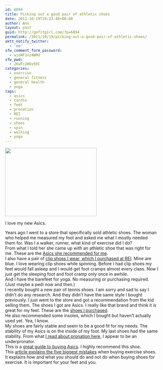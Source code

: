 ```yaml
---
id: 6894
title: Picking out a good pair of athletic shoes
date: 2011-10-19T19:23:48+00:00
author: Ann
layout: post
guid: http://gofitgirl.com/?p=6894
permalink: /2011/10/19/picking-out-a-good-pair-of-athletic-shoes/
aktt_notify_twitter:
  - 'no'
sfw_comment_form_password:
  - wjoWF1vz4WHU
sfw_pwd:
  - JKwFc286v9XC
categories:
  - exercise
  - general fitness
  - general health
  - yoga
tags:
  - asics
  - cardio
  - feet
  - pronation
  - REI
  - running
  - shoes
  - spin
  - walking
  - yoga
---
```

<div id="attachment_6900" style="width: 310px" class="wp-caption alignleft">
  <a href="http://gofitgirl.com/blog/wp-content/uploads/2011/10/IMG_22451.jpg"><img class="size-medium wp-image-6900" title="IMG_2245" src="http://gofitgirl.com/blog/wp-content/uploads/2011/10/IMG_22451-300x224.jpg" alt="" width="300" height="224" /></a>
  
  <p class="wp-caption-text">
    I love my new Asics.
  </p>
</div>

  
Years ago I went to a store that specifically sold athletic shoes. The woman who helped me measured my foot and asked me what I mostly needed them for. Was I a walker, runner, what kind of exercise did I do?  
From what I told her she came up with an athletic shoe that was right for me. These are the [Asics she recommended for me](http://www.davesproshop.com/index.html/html/site-product/mfrnum/T954N-9193).  
I also have a pair of [clip shoes I wear, which I purchased at REI](http://www.rei.com/product/810728/pearl-izumi-x-alp-seek-iv-bike-shoes-womens). Mine are blue. I love wearing clip shoes while spinning. Before I had clip shoes my feet would fall asleep and I would get foot cramps almost every class. Now I just get the sleeping foot and foot cramp only once in awhile.  
And I have the barefeet for yoga. No measuring or purchasing required. (Just maybe a pedi now and then.)  
I recently bought a new pair of tennis shoes. I am sorry and sad to say I didn&#8217;t do any research. And they didn&#8217;t have the same style I bought previously. I just went to the store and got a recommendation from the kid selling them. The shoes I got are Asics. I really like that brand and think it is great for my feet. These are the [shoes I purchased](http://www.shoestation.com/Asics-GEL-1160-T0J8N0121-Raspberry-Lightning/PAMPIAELDCEEILIG/Product).  
He also recommended some insoles, which I bought but haven&#8217;t actually used yet. Yea, I know.  
My shoes are fairly stable and seem to be a good fit for my needs. The stability of my Asics is on the inside of my foot. My last shoes had the same stability. From what [I read about pronation here](http://www.runnersworld.com/article/0,7120,s6-240-319-327-7727-0,00.html), I appear to be an underpronator.  
This is a [great guide to buying Asics](http://www.asicsamerica.com/shoefitguide/45r). I highly recommend this shoe.  
This [article explains the five biggest mistakes](http://www.webmd.com/fitness-exercise/features/choosing-best-workout-shoes?ecd=wnl_dia_090611) when buying exercise shoes. It explains how and what you should do and not do when buying shoes for exercise. It is important for your feet and you.